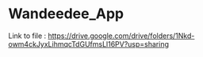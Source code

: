 # Wandeedee_App

Link to file : https://drive.google.com/drive/folders/1Nkd-owm4ckJyxLihmqcTdGUfmsLl16PV?usp=sharing
